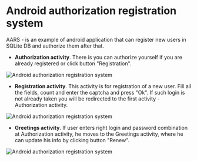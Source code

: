 Android authorization registration system
=========================================

AARS - is an example of android application that can register new users in SQLite DB and authorize them after that.


- **Authorization activity**. There is you can authorize yourself if you are already registered or click button "Registration".

![Android authorization registration system](http://tarzak.github.io/images/AARS_screenshots/authorize.png "Android authorization registration system")

- **Registration activity**. This activity is for registration of a new user. Fill all the fields, count and enter the captcha and press "Ok". If such login is not already taken you will be redirected to the first activity - Authorization activity.

![Android authorization registration system](http://tarzak.github.io/images/AARS_screenshots/register.png "Android authorization registration system")


- **Greetings activity**. If user enters right login and password combination at Authorization activity, he moves to the Greetings activity, where he can update his info by clicking button "Renew".

![Android authorization registration system](http://tarzak.github.io/images/AARS_screenshots/greet.png "Android authorization registration system")
